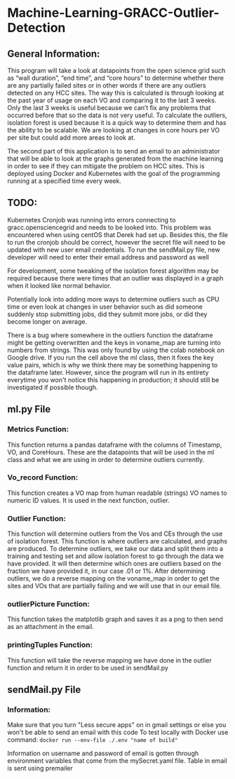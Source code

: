 # Machine-Learning-GRACC-Outlier-Detection
	
## General Information:

This program will take a look at datapoints from the open science grid such as “wall duration”, “end time”, and “core hours” to determine whether there are any partially failed sites or in other words if there are any outliers detected on any HCC sites. The way this is calculated is through looking at the past year of usage on each VO and comparing it to the last 3 weeks. Only the last 3 weeks is useful because we can’t fix any problems that occurred before that so the data is not very useful. To calculate the outliers, isolation forest is used because it is a quick way to determine them and has the ability to be scalable. We are looking at changes in core hours per VO per site but could add more areas to look at.

The second part of this application is to send an email to an administrator that will be able to look at the graphs generated from the machine learning in order to see if they can mitigate the problem on HCC sites. This is deployed using Docker and Kubernetes with the goal of the programming running at a specified time every week. 

## TODO:

Kubernetes Cronjob was running into errors connecting to gracc.opensciencegrid and needs to be looked into. This problem was encountered when using centOS that Derek had set up. Besides this, the file to run the cronjob should be correct, however the secret file will need to be updated with new user email credentials. To run the sendMail.py file, new developer will need to enter their email address and password as well

For development, some tweaking of the isolation forest algorithm may be required because there were times that an outlier was displayed in a graph when it looked like normal behavior.

Potentially look into adding more ways to determine outliers such as CPU time or even look at changes in user behavior such as did someone suddenly stop submitting jobs, did they submit more jobs, or did they become longer on average. 

There is a bug where somewhere in the outliers function the dataframe might be getting overwritten and the keys in voname_map are turning into numbers from strings. This was only found by using the colab notebook on Google drive. If you run the cell above the ml class, then it fixes the key value pairs, which is why we think there may be something happening to the dataframe later. However, since the program will run in its entirety everytime you won't notice this happening in production; it should still be investigated if possible though.

## ml.py File
### Metrics Function:

This function returns a pandas dataframe with the columns of Timestamp, VO, and CoreHours. These are the datapoints that will be used in the ml class and what we are using in order to determine outliers currently.

### Vo_record Function:

This function creates a VO map from human readable (strings) VO names to numeric ID values. It is used in the next function, outlier. 

### Outlier Function:

This function will determine outliers from the Vos and CEs through the use of isolation forest. This function is where outliers are calculated, and graphs are produced. To determine outliers, we take our data and split them into a training and testing set and allow isolation forest to go through the data we have provided. It will then determine which ones are outliers based on the fraction we have provided it, in our case .01 or 1%. After determining outliers, we do a reverse mapping on the voname_map in order to get the sites and VOs that are partially failing and we will use that in our email file.

### outlierPicture Function:
 
 This function takes the matplotlib graph and saves it as a png to then send as an attachment in the email.

### printingTuples Function:

This function will take the reverse mapping we have done in the outlier function and return it in order to be used in sendMail.py

## sendMail.py File

### Information:
Make sure that you turn "Less secure apps" on in gmail settings or else you won't be able to send an email with this code
To test locally with Docker use command: ```docker run --env-file ./.env "name of build" ```

Information on username and password of email is gotten through environment variables that come from the mySecret.yaml file.
Table in email is sent using premailer
